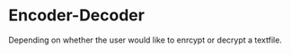 Encoder-Decoder
==============

Depending on whether the user would like to enrcypt or decrypt a textfile. 
